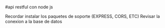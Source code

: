 #api restful con node js

Recordar instalar los paquetes de soporte (EXPRESS, CORS, ETC)
Revisar la conexion a la base de datos
